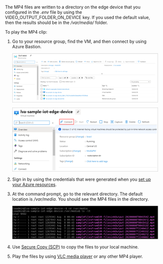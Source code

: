 The MP4 files are written to a directory on the edge device that you configured in the *.env* file by using the VIDEO_OUTPUT_FOLDER_ON_DEVICE key. If you used the default value, then the results should be in the */var/media/* folder.

To play the MP4 clip:

1. Go to your resource group, find the VM, and then connect by using Azure Bastion.

    ![Resource group](../../../media/quickstarts/resource-group.png)
    
    ![VM](../../../media/quickstarts/virtual-machine.png)
1. Sign in by using the credentials that were generated when you [set up your Azure resources](../../../detect-motion-emit-events-quickstart.md#set-up-azure-resources). 
1. At the command prompt, go to the relevant directory. The default location is */var/media*. You should see the MP4 files in the directory.

    ![Output](../../../media/quickstarts/samples-output.png) 

1. Use [Secure Copy (SCP)](../../../../../virtual-machines/linux/copy-files-to-linux-vm-using-scp.md) to copy the files to your local machine. 
1. Play the files by using [VLC media player](https://www.videolan.org/vlc/) or any other MP4 player.
